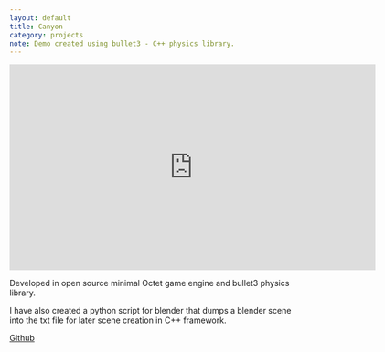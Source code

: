 ```yaml
---
layout: default
title: Canyon
category: projects
note: Demo created using bullet3 - C++ physics library.
---
```


<iframe width="640" height="360" src="https://www.youtube.com/embed/uHrpnjAkioI" frameborder="0" allowfullscreen></iframe>

Developed in open source minimal Octet game engine and bullet3 physics library.  

I have also created a python script for blender that dumps a blender scene into the txt file for later scene creation in C++ framework.

[Github](https://github.com/witold-gawlowski/octet/tree/Tools_and_Middleware_1)
